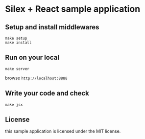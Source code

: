 Silex + React sample application
==================================

## Setup and install middlewares

```
make setup
make install
```

## Run on your local

```
make server
```

browse `http://localhost:8888`

## Write your code and check

```
make jsx
```

License
-------

this sample application is licensed under the MIT license.

